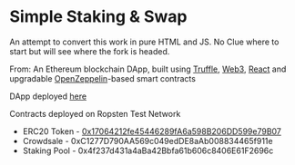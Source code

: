 # Simple Staking & Swap


An attempt to convert this work in pure HTML and JS. 
No Clue where to start but will see where the fork is headed.

From: 
An Ethereum blockchain DApp, built using [Truffle](https://www.trufflesuite.com/), [Web3](https://web3js.readthedocs.io/en/v1.4.0/), [React](https://reactjs.org/) and upgradable [OpenZeppelin](https://openzeppelin.com/)-based smart contracts

DApp deployed [here](https://bensadeghi.github.io/tala.finance/)

Contracts deployed on Ropsten Test Network
* ERC20 Token  - [0x17064212fe45446289fA6a598B206DD599e79B07](https://ropsten.etherscan.io/token/0x17064212fe45446289fa6a598b206dd599e79b07)
* Crowdsale    - 0xC1277D790AA569c049edDE8aAb008834465f911e
* Staking Pool - 0x4f237d431a4aBa42Bbfa61b606c8406E61F2696c
